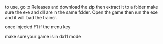 to use, go to Releases and download the zip then extract it to a folder make sure the exe and dll are in the same folder.
Open the game then run the exe and it will load the trainer.

once injected F1 if the menu key

make sure your game is in dx11 mode
